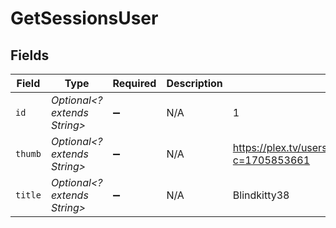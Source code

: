 # GetSessionsUser


## Fields

| Field                                                      | Type                                                       | Required                                                   | Description                                                | Example                                                    |
| ---------------------------------------------------------- | ---------------------------------------------------------- | ---------------------------------------------------------- | ---------------------------------------------------------- | ---------------------------------------------------------- |
| `id`                                                       | *Optional<? extends String>*                               | :heavy_minus_sign:                                         | N/A                                                        | 1                                                          |
| `thumb`                                                    | *Optional<? extends String>*                               | :heavy_minus_sign:                                         | N/A                                                        | https://plex.tv/users/844780fc6f8a26b5/avatar?c=1705853661 |
| `title`                                                    | *Optional<? extends String>*                               | :heavy_minus_sign:                                         | N/A                                                        | Blindkitty38                                               |